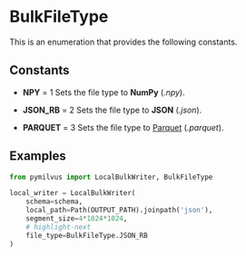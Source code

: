 
# BulkFileType

This is an enumeration that provides the following constants.

## Constants

- __NPY__ = 1
Sets the file type to __NumPy__ (_.npy_).

- __JSON_RB__ = 2
Sets the file type to __JSON__ (_.json_).

- __PARQUET__ = 3
Sets the file type to [Parquet](https://parquet.apache.org/) (_.parquet_).

## Examples

```python
from pymilvus import LocalBulkWriter, BulkFileType

local_writer = LocalBulkWriter(
    schema=schema,
    local_path=Path(OUTPUT_PATH).joinpath('json'),
    segment_size=4*1024*1024,
    # highlight-next
    file_type=BulkFileType.JSON_RB
)
```
